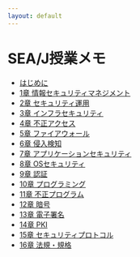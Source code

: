 ```yaml
---
layout: default
---
```


# SEA/J授業メモ

<ul class="chap">
<li><a href="00.html">はじめに</a></li>
<li><a href="01.html">1章 情報セキュリティマネジメント</a></li>
<li><a href="02.html">2章 セキュリティ運用</a></li>
<li><a href="03.html">3章 インフラセキュリティ</a></li>
<li><a href="04.html">4章 不正アクセス</a></li>
<li><a href="05.html">5章 ファイアウォール</a></li>
<li><a href="06.html">6章 侵入検知</a></li>
<li><a href="07.html">7章 アプリケーションセキュリティ</a></li>
<li><a href="08.html">8章 OSセキュリティ</a></li>
<li><a href="09.html">9章 認証</a></li>
<li><a href="10.html">10章 プログラミング</a></li>
<li><a href="11.html">11章 不正プログラム</li>
<li><a href="12.html">12章 暗号</a></li>
<li><a href="13.html">13章 電子署名</a></li>
<li><a href="14.html">14章 PKI</a></li>
<li><a href="15.html">15章 セキュリティプロトコル</a></li>
<li><a href="16.html">16章 法規・規格</a></li>
</ul>
